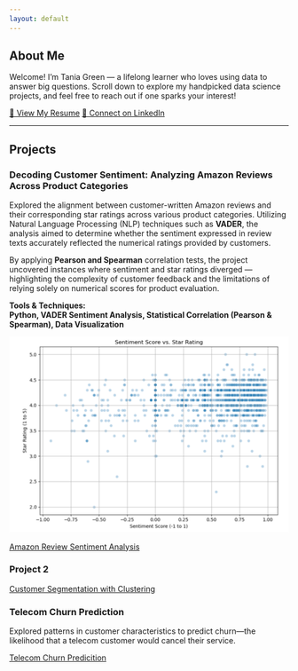 ```yaml
---
layout: default
---
```


## About Me

Welcome! I’m Tania Green — a lifelong learner who loves using data to answer big questions. Scroll down to explore my handpicked data science projects, and feel free to reach out if one sparks your interest!

<a href="/files/Tania_Green_Resume_2025.pdf" class="button" target="_blank">📄 View My Resume</a>
<a href="https://www.linkedin.com/in/taniagreen03" class="button" target="_blank">🔗 Connect on LinkedIn</a>

---

## Projects
### Decoding Customer Sentiment: Analyzing Amazon Reviews Across Product Categories 
Explored the alignment between customer-written Amazon reviews and their corresponding star ratings across various product categories. Utilizing Natural Language Processing (NLP) techniques such as **VADER**, the analysis aimed to determine whether the sentiment expressed in review texts accurately reflected the numerical ratings provided by customers. 

By applying **Pearson and Spearman** correlation tests, the project uncovered instances where sentiment and star ratings diverged — highlighting the complexity of customer feedback and the limitations of relying solely on numerical scores for product evaluation.

**Tools & Techniques:** <br>
**Python, VADER Sentiment Analysis, Statistical Correlation (Pearson & Spearman), Data Visualization**

![Sentiment Analysis](files/amazon_review_sentiment.png)

[Amazon Review Sentiment Analysis](https://github.com/taniagreen03/D502-Capstone)

### Project 2
[Customer Segmentation with Clustering](https://github.com/taniagreen03/customer-segmentation)


### Telecom Churn Prediction
Explored patterns in customer characteristics to predict churn—the likelihood that a telecom customer would cancel their service. 

[Telecom Churn Predicition](https://github.com/taniagreen03/Telecom-Churn-Prediction)
